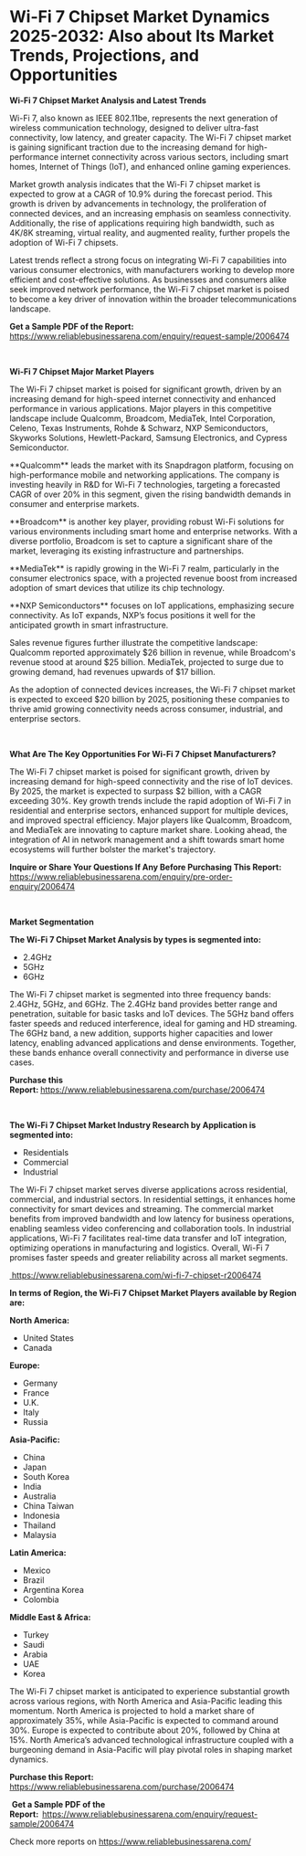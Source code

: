 <p><h1>Wi-Fi 7 Chipset Market Dynamics 2025-2032: Also about Its Market Trends, Projections, and Opportunities</h1></p><p><strong>Wi-Fi 7 Chipset Market Analysis and Latest Trends</strong></p>
<p><p>Wi-Fi 7, also known as IEEE 802.11be, represents the next generation of wireless communication technology, designed to deliver ultra-fast connectivity, low latency, and greater capacity. The Wi-Fi 7 chipset market is gaining significant traction due to the increasing demand for high-performance internet connectivity across various sectors, including smart homes, Internet of Things (IoT), and enhanced online gaming experiences.</p><p>Market growth analysis indicates that the Wi-Fi 7 chipset market is expected to grow at a CAGR of 10.9% during the forecast period. This growth is driven by advancements in technology, the proliferation of connected devices, and an increasing emphasis on seamless connectivity. Additionally, the rise of applications requiring high bandwidth, such as 4K/8K streaming, virtual reality, and augmented reality, further propels the adoption of Wi-Fi 7 chipsets.</p><p>Latest trends reflect a strong focus on integrating Wi-Fi 7 capabilities into various consumer electronics, with manufacturers working to develop more efficient and cost-effective solutions. As businesses and consumers alike seek improved network performance, the Wi-Fi 7 chipset market is poised to become a key driver of innovation within the broader telecommunications landscape.</p></p>
<p><strong>Get a Sample PDF of the Report:&nbsp;</strong> <a href="https://www.reliablebusinessarena.com/enquiry/request-sample/2006474?utm_campaign=3017&utm_medium=2&utm_source=Github&utm_content=ia&utm_term=07042025&utm_id=wi-fi-7-chipset">https://www.reliablebusinessarena.com/enquiry/request-sample/2006474</a></p>
<p>&nbsp;</p>
<p><strong>Wi-Fi 7 Chipset Major Market Players</strong></p>
<p><p>The Wi-Fi 7 chipset market is poised for significant growth, driven by an increasing demand for high-speed internet connectivity and enhanced performance in various applications. Major players in this competitive landscape include Qualcomm, Broadcom, MediaTek, Intel Corporation, Celeno, Texas Instruments, Rohde & Schwarz, NXP Semiconductors, Skyworks Solutions, Hewlett-Packard, Samsung Electronics, and Cypress Semiconductor.</p><p>**Qualcomm** leads the market with its Snapdragon platform, focusing on high-performance mobile and networking applications. The company is investing heavily in R&D for Wi-Fi 7 technologies, targeting a forecasted CAGR of over 20% in this segment, given the rising bandwidth demands in consumer and enterprise markets.</p><p>**Broadcom** is another key player, providing robust Wi-Fi solutions for various environments including smart home and enterprise networks. With a diverse portfolio, Broadcom is set to capture a significant share of the market, leveraging its existing infrastructure and partnerships.</p><p>**MediaTek** is rapidly growing in the Wi-Fi 7 realm, particularly in the consumer electronics space, with a projected revenue boost from increased adoption of smart devices that utilize its chip technology.</p><p>**NXP Semiconductors** focuses on IoT applications, emphasizing secure connectivity. As IoT expands, NXP’s focus positions it well for the anticipated growth in smart infrastructure.</p><p>Sales revenue figures further illustrate the competitive landscape: Qualcomm reported approximately $26 billion in revenue, while Broadcom's revenue stood at around $25 billion. MediaTek, projected to surge due to growing demand, had revenues upwards of $17 billion.</p><p>As the adoption of connected devices increases, the Wi-Fi 7 chipset market is expected to exceed $20 billion by 2025, positioning these companies to thrive amid growing connectivity needs across consumer, industrial, and enterprise sectors.</p></p>
<p>&nbsp;</p>
<p><strong>What Are The Key Opportunities For Wi-Fi 7 Chipset Manufacturers?</strong></p>
<p><p>The Wi-Fi 7 chipset market is poised for significant growth, driven by increasing demand for high-speed connectivity and the rise of IoT devices. By 2025, the market is expected to surpass $2 billion, with a CAGR exceeding 30%. Key growth trends include the rapid adoption of Wi-Fi 7 in residential and enterprise sectors, enhanced support for multiple devices, and improved spectral efficiency. Major players like Qualcomm, Broadcom, and MediaTek are innovating to capture market share. Looking ahead, the integration of AI in network management and a shift towards smart home ecosystems will further bolster the market's trajectory.</p></p>
<p><strong>Inquire or Share Your Questions If Any Before Purchasing This Report:</strong> <a href="https://www.reliablebusinessarena.com/enquiry/pre-order-enquiry/2006474?utm_campaign=3017&utm_medium=2&utm_source=Github&utm_content=ia&utm_term=07042025&utm_id=wi-fi-7-chipset">https://www.reliablebusinessarena.com/enquiry/pre-order-enquiry/2006474</a></p>
<p>&nbsp;</p>
<p><strong>Market Segmentation</strong></p>
<p><strong>The Wi-Fi 7 Chipset Market Analysis by types is segmented into:</strong></p>
<p><ul><li>2.4GHz</li><li>5GHz</li><li>6GHz</li></ul></p>
<p><p>The Wi-Fi 7 chipset market is segmented into three frequency bands: 2.4GHz, 5GHz, and 6GHz. The 2.4GHz band provides better range and penetration, suitable for basic tasks and IoT devices. The 5GHz band offers faster speeds and reduced interference, ideal for gaming and HD streaming. The 6GHz band, a new addition, supports higher capacities and lower latency, enabling advanced applications and dense environments. Together, these bands enhance overall connectivity and performance in diverse use cases.</p></p>
<p><strong>Purchase this Report:&nbsp;</strong><a href="https://www.reliablebusinessarena.com/purchase/2006474?utm_campaign=3017&utm_medium=2&utm_source=Github&utm_content=ia&utm_term=07042025&utm_id=wi-fi-7-chipset">https://www.reliablebusinessarena.com/purchase/2006474</a></p>
<p>&nbsp;</p>
<p><strong>The Wi-Fi 7 Chipset Market Industry Research by Application is segmented into:</strong></p>
<p><ul><li>Residentials</li><li>Commercial</li><li>Industrial</li></ul></p>
<p><p>The Wi-Fi 7 chipset market serves diverse applications across residential, commercial, and industrial sectors. In residential settings, it enhances home connectivity for smart devices and streaming. The commercial market benefits from improved bandwidth and low latency for business operations, enabling seamless video conferencing and collaboration tools. In industrial applications, Wi-Fi 7 facilitates real-time data transfer and IoT integration, optimizing operations in manufacturing and logistics. Overall, Wi-Fi 7 promises faster speeds and greater reliability across all market segments.</p></p>
<p><a href="https://www.reliablebusinessarena.com/wi-fi-7-chipset-r2006474?utm_campaign=3017&utm_medium=2&utm_source=Github&utm_content=ia&utm_term=07042025&utm_id=wi-fi-7-chipset">&nbsp;https://www.reliablebusinessarena.com/wi-fi-7-chipset-r2006474</a></p>
<p><strong>In terms of Region, the Wi-Fi 7 Chipset Market Players available by Region are:</strong></p>
<p>
    <p> <strong> North America: </strong>
        <ul>
            <li>United States</li>
            <li>Canada</li>
        </ul>
        </p> 
    <p> <strong> Europe: </strong>
        <ul>
            <li>Germany</li>
            <li>France</li>
            <li>U.K.</li>
            <li>Italy</li>
            <li>Russia</li>
        </ul>
        </p> 
    <p> <strong> Asia-Pacific: </strong>
        <ul>
            <li>China</li>
            <li>Japan</li>
            <li>South Korea</li>
            <li>India</li>
            <li>Australia</li>
            <li>China Taiwan</li>
            <li>Indonesia</li>
            <li>Thailand</li>
            <li>Malaysia</li>
        </ul>
        </p> 
    <p> <strong> Latin America: </strong>
        <ul>
            <li>Mexico</li>
            <li>Brazil</li>
            <li>Argentina Korea</li>
            <li>Colombia</li>
        </ul>
        </p> 
    <p> <strong> Middle East & Africa: </strong>
        <ul>
            <li>Turkey</li>
            <li>Saudi</li>
            <li>Arabia</li>
            <li>UAE</li>
            <li>Korea</li>
        </ul>
    </p>
    </p>
<p><p>The Wi-Fi 7 chipset market is anticipated to experience substantial growth across various regions, with North America and Asia-Pacific leading this momentum. North America is projected to hold a market share of approximately 35%, while Asia-Pacific is expected to command around 30%. Europe is expected to contribute about 20%, followed by China at 15%. North America’s advanced technological infrastructure coupled with a burgeoning demand in Asia-Pacific will play pivotal roles in shaping market dynamics.</p></p>
<p><strong>Purchase this Report: </strong><a href="https://www.reliablebusinessarena.com/purchase/2006474?utm_campaign=3017&utm_medium=2&utm_source=Github&utm_content=ia&utm_term=07042025&utm_id=wi-fi-7-chipset">https://www.reliablebusinessarena.com/purchase/2006474</a></p>
<p>&nbsp;<strong>Get a Sample PDF of the Report:&nbsp;&nbsp;</strong><a href="https://www.reliablebusinessarena.com/enquiry/request-sample/2006474?utm_campaign=3017&utm_medium=2&utm_source=Github&utm_content=ia&utm_term=07042025&utm_id=wi-fi-7-chipset">https://www.reliablebusinessarena.com/enquiry/request-sample/2006474</a></p>
<p><strong></strong></p>
<p>Check more reports on <a href="https://www.reliablebusinessarena.com/?utm_campaign=3017&utm_medium=2&utm_source=Github&utm_content=ia&utm_term=07042025&utm_id=wi-fi-7-chipset">https://www.reliablebusinessarena.com/</a></p>